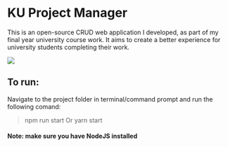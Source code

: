 # KU Project Manager
This is an open-source CRUD web application I developed, as part of my final year university course work. It aims to create a better experience for university students completing their work.

<img src="https://uploads-ssl.webflow.com/629e1dd83b38eb6e5bea15e5/629e1e1539b6d144fac72e80_my-projects.png"/>


## To run:
Navigate to the project folder in terminal/command prompt and run the following comand:

> npm run start
Or
> yarn start

#### Note: make sure you have NodeJS installed
